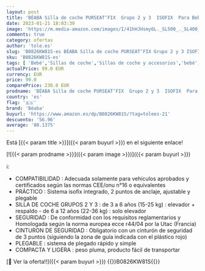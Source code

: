 ```yaml
---
layout: post
title: 'BÉABA Silla de coche PURSEAT‘FIX  Grupo 2 y 3  ISOFIX  Para Bebé y Niño  3/12 años   Compacta y Ligera  4 kg   Máxima Seguridad -Formato equipaje de mano  Norma ECE R44/04  Negro'
date: 2023-01-21 18:03:39
image: 'https://m.media-amazon.com/images/I/41hHJHsmy6L._SL500_._SL400_.jpg'
comments: true
category: ofertas
author: 'tole.es'
slug: 'B0826KW81S-es BÉABA Silla de coche PURSEAT‘FIX Grupo 2 y 3 ISOFIX Para...'
sku: 'B0826KW81S-es'
tags: [ 'Bebé','Sillas de coche','Sillas de coche y accesorios','bebé','béaba','coche','de','isofix','silla','🇪🇸', ]
actualPrice: 99.0 EUR
currency: EUR
price: 99.0
comparePrice: 230.0 EUR
prodname: 'BÉABA Silla de coche PURSEAT‘FIX  Grupo 2 y 3  ISOFIX  Para Bebé y Niño  3/12 años   Compacta y Ligera  4 kg   Máxima Seguridad -Formato equipaje de mano  Norma ECE R44/04  Negro'
country: 'es'
flag: '🇪🇸'
brand: 'Béaba'
buyurl: 'https://www.amazon.es/dp/B0826KW81S/?tag=tolees-21'
descuento: '56.96'
average: '80.1375'
---
```


Está [{{< param title >}}]({{< param buyurl >}}) en el siguiente enlace!

[![{{< param prodname >}}]({{< param image >}})]({{< param buyurl >}})

ℹ️:

- COMPATIBILIDAD : Adecuada solamente para vehículos aprobados y certificados según las normas CEE/onu n°16 o equivalentes
- PRÁCTICO : Sistema isofix integrado, 2 puntos de anclaje, ajustable y plegable
- SILLA DE COCHE GRUPOS 2 Y 3 : de 3 a 6 años (15-25 kg) : elevador + respaldo - de 6 a 12 años (22-36 kg) : solo elevador
- SEGURIDAD : De conformidad con los requisitos reglamentarios y Homologada según la norma europea ecce r44/04 por la Utac (Francia)
- CINTURON DE SEGURIDAD : Obligatorio con un cinturón de seguridad de 3 puntos (siguiendo la zona de guía indicada con el plástico rojo)
- PLEGABLE : sistema de plegado rápido y simple
- COMPACTA Y LIGERA : peso pluma, producto fácil de transportar

[🛒 Ver la oferta!!]({{< param buyurl >}})
{{<world>}}B0826KW81S{{</world>}}
